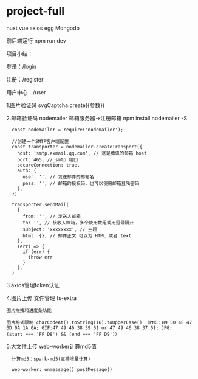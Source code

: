 # project-full
nuxt vue axios egg Mongodb

前后端运行 npm run dev

项目小结：

  登录：/login
  
  注册：/register
  
  用户中心：/user
  
  1.图片验证码 svgCaptcha.create({参数})

  2.邮箱验证码 nodemailer 邮箱服务器->注册邮箱
    npm install nodemailer -S
    
      
      const nodemailer = require('nodemailer');

      //创建一个SMTP客户端配置
      const transporter = nodemailer.createTransport({
        host: 'smtp.exmail.qq.com', // 这是腾讯的邮箱 host
        port: 465, // smtp 端口
        secureConnection: true,
        auth: {
          user: '', // 发送邮件的邮箱名
          pass: '', // 邮箱的授权码，也可以使用邮箱登陆密码
        },
      })
      
      transporter.sendMail(
        {
          from: '', // 发送人邮箱
          to: '', // 接收人邮箱，多个使用数组或用逗号隔开
          subject: 'xxxxxxxx', // 主题
          html: {}, // 邮件正文 可以为 HTML 或者 text 
        },
        (err) => {
          if (err) {
            throw err
          }
        },
      )
  3.axios管理token认证 
  
  4.图片上传
    文件管理 fs-extra
    
    图片拖拽和进度条功能
    
    图片格式限制 charCodeAt().toString(16).toUpperCase() （PNG：89 50 4E 47 0D 0A 1A 0A; GIF:47 49 46 38 39 61 or 47 49 46 38 37 61; JPG:       (start === 'FF D8') && (end === 'FF D9')）
    
5.大文件上传
    web-worker计算md5值
      
      计算md5：spark-md5(支持增量计算)
      
      web-worker: onmessage() postMessage()
      
    
